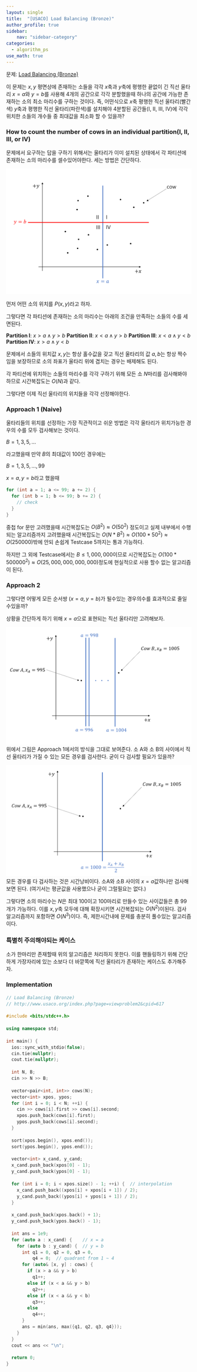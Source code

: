 ```yaml
---
layout: single
title:  "[USACO] Load Balancing (Bronze)"
author_profile: true
sidebar:
    nav: "sidebar-category"
categories:
  - algorithm_ps
use_math: true
---
```


문제: [Load Balancing (Bronze)](http://www.usaco.org/index.php?page=viewproblem2&cpid=617)

이 문제는 $x,y$ 평면상에 존재하는 소들을 각각 $x$축과 $y$축에 평행한 끝없이 긴 직선 울타리 $x=a$와 $y=b$를 사용해 4개의 공간으로 각각 분할했을때 하나의 공간에 가능한 존재하는 소의 최소 마리수를 구하는 것이다. 즉, 어떤식으로 $x$축 평행한 직선 울타리(빨간색) $y$축과 평행한 직선 울타리(파란색)를 설치해야 4분할된 공간들(I, II, III, IV)에 각각 위치한 소들의 개수들 중 최대값을 최소화 할 수 있을까?

### How to count the number of cows in an individual partition(I, II, III, or IV)

문제에서 요구하는 답을 구하기 위해서는 울타리가 이미 설치된 상태에서 각 파티션에 존재하는 소의 마리수를 셀수있어야한다. 세는 방법은 간단하다.

![load balancing img 1](/assets/image/algorithm_ps/load_balancing_bronze/load_balancing_img_1.png)

먼저 어떤 소의 위치를 $P(x,y)$라고 하자.

그렇다면 각 파티션에 존재하는 소의 마리수는 아래의 조건을 만족하는 소들의 수를 세면된다.

**Partition I**: $x>a \land y>b$
**Partition II**: $x<a \land y>b$
**Partition III**: $x<a \land y<b$
**Partition IV**: $x>a \land y<b$

문제에서 소들의 위치값 $x,y$는 항상 홀수값을 갖고 직선 울타리의 값 $a,b$는 항상 짝수임을 보장하므로 소의 좌표가 울타리 위에 겹치는 경우는 배제해도 된다.

각 파티션에 위치하는 소들의 마리수를 각각 구하기 위해 모든 소 $N$마리를 검사해봐야하므로 시간복잡도는 $O(N)$과 같다.

그렇다면 이제 직선 울타리의 위치들을 각각 선정해야한다. 

### Approach 1 (Naive)
울타리들의 위치를 선정하는 가장 직관적이고 쉬운 방법은 각각 울타리가 위치가능한 경우의 수를 모두 검사해보는 것이다. 

$B={1, 3, 5, ...}$

라고했을때 만약 $B$의 최대값이 100인 경우에는 

$B={1, 3, 5, ..., 99}$

$x=a, y=b$라고 했을때 

```cpp
for (int a = 1; a <= 99; a += 2) {
  for (int b = 1; b <= 99; b += 2) {
    // check
  }
}
```

중첩 for 문만 고려했을때 시간복잡도는 $O(B^2) \approx O(50^2)$ 정도이고 실제 내부에서 수행되는 알고리즘까지 고려했을때 시간복잡도는 $O(N*B^2) \approx O(100*50^2) \approx O(250000)$밖에 안되 손쉽게 Testcase 5까지는 통과 가능하다.

하지만 그 외에 Testcase에서는 $B \leq 1,000,000$이므로 시간복잡도는 $O(100*500000^2) \approx O(25,000,000,000,000)$정도에 현실적으로 사용 할수 없는 알고리즘이 된다.

### Approach 2 
그렇다면 어떻게 모든 순서쌍 ($x=a,y=b$)가 될수있는 경우의수를 효과적으로 줄일수있을까? 

상황을 간단하게 하기 위해 $x=a$으로 표현되는 직선 울타리만 고려해보자.

![load balancing img 2](/assets/image/algorithm_ps/load_balancing_bronze/load_balancing_img_2.png)
위에서 그림은 Approach 1에서의 방식을 그대로 보여준다. 소 A와 소 B의 사이에서 직선 울타리가 가질 수 있는 모든 경우를 검사한다. 굳이 다 검사할 필요가 있을까?

![load balancing img 3](/assets/image/algorithm_ps/load_balancing_bronze/load_balancing_img_3.png)
모든 경우를 다 검사하는 것은 시간낭비이다. 소A와 소B 사이의 $x=a$값하나만 검사해보면 된다. (여기서는 평균값을 사용했으나 굳이 그럴필요는 없다.)

그렇다면 소의 마리수는 $N$은 최대 100이고 100마리로 만들수 있는 사이값들은 총 99개가 가능하다. 이를 $x,y$축 모두에 대해 확장시키면 시간복잡되는 $O(N^2)$이된다. 검사 알고리즘까지 포함하면 $O(N^3)$이다. 즉, 제한시간내에 문제를 충분히 풀수있는 알고리즘이다.

### 특별히 주의해야되는 케이스
소가 한마리만 존재할때 위의 알고리즘은 처리하지 못한다. 이를 핸들링하기 위해 간단하게 가장자리에 있는 소보다 더 바깥쪽에 직선 울타리가 존재하는 케이스도 추가해주자.

### Implementation
```cpp
// Load Balancing (Bronze)
// http://www.usaco.org/index.php?page=viewproblem2&cpid=617

#include <bits/stdc++.h>

using namespace std;

int main() {
  ios::sync_with_stdio(false);
  cin.tie(nullptr);
  cout.tie(nullptr);

  int N, B;
  cin >> N >> B;

  vector<pair<int, int>> cows(N);
  vector<int> xpos, ypos;
  for (int i = 0; i < N; ++i) {
    cin >> cows[i].first >> cows[i].second;
    xpos.push_back(cows[i].first);
    ypos.push_back(cows[i].second);
  }

  sort(xpos.begin(), xpos.end());
  sort(ypos.begin(), ypos.end());

  vector<int> x_cand, y_cand;
  x_cand.push_back(xpos[0] - 1);
  y_cand.push_back(ypos[0] - 1);

  for (int i = 0; i < xpos.size() - 1; ++i) {  // interpolation
    x_cand.push_back((xpos[i] + xpos[i + 1]) / 2);
    y_cand.push_back((ypos[i] + ypos[i + 1]) / 2);
  }

  x_cand.push_back(xpos.back() + 1);
  y_cand.push_back(ypos.back() - 1);

  int ans = 1e9;
  for (auto a : x_cand) {    // x = a
    for (auto b : y_cand) {  // y = b
      int q1 = 0, q2 = 0, q3 = 0,
          q4 = 0;  // quadrant from 1 ~ 4
      for (auto& [x, y] : cows) {
        if (x > a && y > b)
          q1++;
        else if (x < a && y > b)
          q2++;
        else if (x < a && y < b)
          q3++;
        else
          q4++;
      }
      ans = min(ans, max({q1, q2, q3, q4}));
    }
  }
  cout << ans << "\n";

  return 0;
}
```

